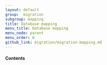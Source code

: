 ```yaml
---
layout: default
group:  migration
subgroup: mapping
title: Database mapping
menu_title: Database mapping
menu_node: parent
menu_order: 6
github_link: migration/migration-mapping.md
---
```


  
<h4>Contents</h4>